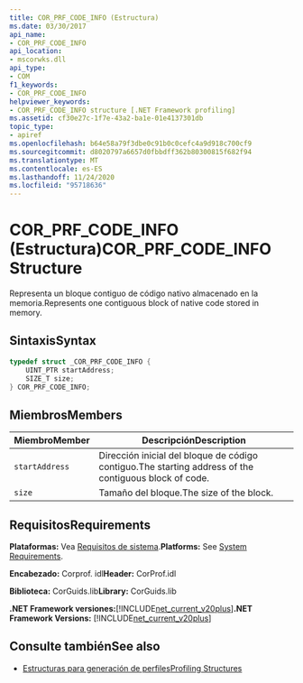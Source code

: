 ```yaml
---
title: COR_PRF_CODE_INFO (Estructura)
ms.date: 03/30/2017
api_name:
- COR_PRF_CODE_INFO
api_location:
- mscorwks.dll
api_type:
- COM
f1_keywords:
- COR_PRF_CODE_INFO
helpviewer_keywords:
- COR_PRF_CODE_INFO structure [.NET Framework profiling]
ms.assetid: cf30e27c-1f7e-43a2-ba1e-01e4137301db
topic_type:
- apiref
ms.openlocfilehash: b64e58a79f3dbe0c91b0c0cefc4a9d918c700cf9
ms.sourcegitcommit: d8020797a6657d0fbbdff362b80300815f682f94
ms.translationtype: MT
ms.contentlocale: es-ES
ms.lasthandoff: 11/24/2020
ms.locfileid: "95718636"
---
```

# <a name="cor_prf_code_info-structure"></a><span data-ttu-id="41008-102">COR_PRF_CODE_INFO (Estructura)</span><span class="sxs-lookup"><span data-stu-id="41008-102">COR_PRF_CODE_INFO Structure</span></span>

<span data-ttu-id="41008-103">Representa un bloque contiguo de código nativo almacenado en la memoria.</span><span class="sxs-lookup"><span data-stu-id="41008-103">Represents one contiguous block of native code stored in memory.</span></span>  
  
## <a name="syntax"></a><span data-ttu-id="41008-104">Sintaxis</span><span class="sxs-lookup"><span data-stu-id="41008-104">Syntax</span></span>  
  
```cpp  
typedef struct _COR_PRF_CODE_INFO {  
    UINT_PTR startAddress;  
    SIZE_T size;  
} COR_PRF_CODE_INFO;  
```  
  
## <a name="members"></a><span data-ttu-id="41008-105">Miembros</span><span class="sxs-lookup"><span data-stu-id="41008-105">Members</span></span>  
  
|<span data-ttu-id="41008-106">Miembro</span><span class="sxs-lookup"><span data-stu-id="41008-106">Member</span></span>|<span data-ttu-id="41008-107">Descripción</span><span class="sxs-lookup"><span data-stu-id="41008-107">Description</span></span>|  
|------------|-----------------|  
|`startAddress`|<span data-ttu-id="41008-108">Dirección inicial del bloque de código contiguo.</span><span class="sxs-lookup"><span data-stu-id="41008-108">The starting address of the contiguous block of code.</span></span>|  
|`size`|<span data-ttu-id="41008-109">Tamaño del bloque.</span><span class="sxs-lookup"><span data-stu-id="41008-109">The size of the block.</span></span>|  
  
## <a name="requirements"></a><span data-ttu-id="41008-110">Requisitos</span><span class="sxs-lookup"><span data-stu-id="41008-110">Requirements</span></span>  

 <span data-ttu-id="41008-111">**Plataformas:** Vea [Requisitos de sistema](../../get-started/system-requirements.md).</span><span class="sxs-lookup"><span data-stu-id="41008-111">**Platforms:** See [System Requirements](../../get-started/system-requirements.md).</span></span>  
  
 <span data-ttu-id="41008-112">**Encabezado:** Corprof. idl</span><span class="sxs-lookup"><span data-stu-id="41008-112">**Header:** CorProf.idl</span></span>  
  
 <span data-ttu-id="41008-113">**Biblioteca:** CorGuids.lib</span><span class="sxs-lookup"><span data-stu-id="41008-113">**Library:** CorGuids.lib</span></span>  
  
 <span data-ttu-id="41008-114">**.NET Framework versiones:**[!INCLUDE[net_current_v20plus](../../../../includes/net-current-v20plus-md.md)]</span><span class="sxs-lookup"><span data-stu-id="41008-114">**.NET Framework Versions:** [!INCLUDE[net_current_v20plus](../../../../includes/net-current-v20plus-md.md)]</span></span>  
  
## <a name="see-also"></a><span data-ttu-id="41008-115">Consulte también</span><span class="sxs-lookup"><span data-stu-id="41008-115">See also</span></span>

- [<span data-ttu-id="41008-116">Estructuras para generación de perfiles</span><span class="sxs-lookup"><span data-stu-id="41008-116">Profiling Structures</span></span>](profiling-structures.md)
